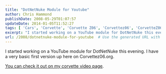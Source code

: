 ```yaml
---
title: "DotNetNuke Module for Youtube"
author: Chris Hammond
publishDate: 2008-05-29T01:07:57
updateDate: 2014-01-05T11:52:27
tags: [ 'Cars', 'Corvette', 'Corvette Z06', 'Corvettez06', 'CorvetteZ06org', 'Video', 'Videos' ]
excerpt: "I started working on a YouTube module for DotNetNuke this evening. I have a very basic first version up here on Corvettez06.org. You can check it out on my corvette video page."
url: /2008/dotnetnuke-module-for-youtube  # Use the generated URL with year
---
```

<p>I started working on a YouTube module for DotNetNuke this evening. I have a very basic first version up here on Corvettez06.org.</p> <p><a href="https://www.corvettez06.org/Video.aspx">You can check it out on my corvette video page</a>.</p>
